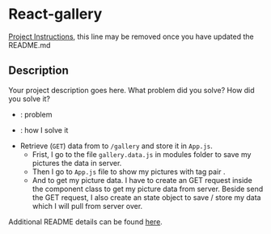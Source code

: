 # React-gallery

[Project Instructions](./INSTRUCTIONS.md), this line may be removed once you have updated the README.md

## Description

Your project description goes here. What problem did you solve? How did you solve it?
* : problem
- : how I solve it

*  Retrieve (`GET`) data from to `/gallery` and store it in `App.js`.
    -  Frist, I go to the file `gallery.data.js` in modules folder to save my pictures the data in server. 
    -  Then I go to `App.js` file to show my pictures with tag pair <img>.
    -  And to get my picture data. I have to create an GET request inside the component class to get my picture data from server. Beside send the GET request, I also create an state object to save / store my data which I will pull from server over.
    





Additional README details can be found [here](https://github.com/PrimeAcademy/readme-template/blob/master/README.md).
